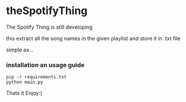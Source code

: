 # theSpotifyThing

The Spotify Thing is still developing

this extract all the song names in the given playlist and store it in .txt file

simple as ..   
### installation an usage guide
```
pip -r requirements.txt
python main.py
```

Thats it Enjoy:)
